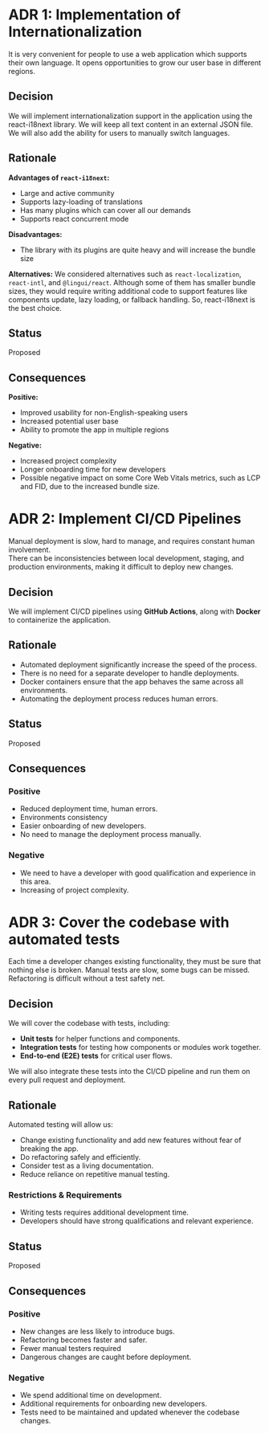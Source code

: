 # ADR 1: Implementation of Internationalization

It is very convenient for people to use a web application which supports their own language. It opens opportunities to grow our user base in different regions.

## Decision

We will implement internationalization support in the application using the react-i18next library. We will keep all text content in an external JSON file. We will also add the ability for users to manually switch languages.

## Rationale

**Advantages of `react-i18next`:**
- Large and active community
- Supports lazy-loading of translations
- Has many plugins which can cover all our demands
- Supports react concurrent mode

**Disadvantages:**
- The library with its plugins are quite heavy and will increase the bundle size

**Alternatives:**
We considered alternatives such as `react-localization`, `react-intl`, and `@lingui/react`. Although some of them has smaller bundle sizes, they would require writing additional code to support features like components update, lazy loading, or fallback handling. So, react-i18next is the best choice.

## Status

Proposed

## Consequences

**Positive:**
- Improved usability for non-English-speaking users
- Increased potential user base
- Ability to promote the app in multiple regions

**Negative:**
- Increased project complexity
- Longer onboarding time for new developers
- Possible negative impact on some Core Web Vitals metrics, such as LCP and FID, due to the increased bundle size.


# ADR 2: Implement CI/CD Pipelines

Manual deployment is slow, hard to manage, and requires constant human involvement.  
There can be inconsistencies between local development, staging, and production environments, making it difficult to deploy new changes.

## Decision
We will implement CI/CD pipelines using **GitHub Actions**, along with **Docker** to containerize the application.  

## Rationale
- Automated deployment significantly increase the speed of the process.
- There is no need for a separate developer to handle deployments.
- Docker containers ensure that the app behaves the same across all environments.
- Automating the deployment process reduces human errors.

## Status

Proposed

## Consequences

### Positive
- Reduced deployment time, human errors.
- Environments consistency
- Easier onboarding of new developers.
- No need to manage the deployment process manually.

### Negative
- We need to have a developer with good qualification and experience in this area.
- Increasing of project complexity.


# ADR 3: Cover the codebase with automated tests

Each time a developer changes existing functionality, they must be sure that nothing else is broken. Manual tests are slow, some bugs can be missed. Refactoring is difficult without a test safety net.

## Decision
We will cover the codebase with tests, including:
- **Unit tests** for helper functions and components.
- **Integration tests** for testing how components or modules work together.
- **End-to-end (E2E) tests** for critical user flows.

We will also integrate these tests into the CI/CD pipeline and run them on every pull request and deployment.

## Rationale
Automated testing will allow us:

- Change existing functionality and add new features without fear of breaking the app.  
- Do refactoring safely and efficiently. 
- Consider test as a living documentation.   
- Reduce reliance on repetitive manual testing.

### Restrictions & Requirements
- Writing tests requires additional development time.
- Developers should have strong qualifications and relevant experience.

## Status
Proposed

## Consequences

### Positive
- New changes are less likely to introduce bugs.
- Refactoring becomes faster and safer.  
- Fewer manual testers required  
- Dangerous changes are caught before deployment.

### Negative
- We spend additional time on development.
- Additional requirements for onboarding new developers.
- Tests need to be maintained and updated whenever the codebase changes.
